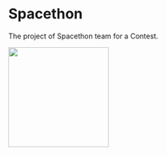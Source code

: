 # Spacethon

The project of Spacethon team for a Contest.

<img src="https://www.esa.int/var/esa/storage/images/esa_multimedia/images/2016/10/astro_pi_logo/16166208-1-eng-GB/Astro_Pi_logo.jpg" width="200px" />